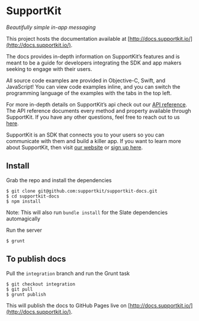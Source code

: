 # SupportKit
*Beautifully simple in-app messaging*

This project hosts the documentation available at [http://docs.supportkit.io/](http://docs.supportkit.io/).

The docs provides in-depth information on SupportKit’s features and is meant to be a guide for developers integrating the SDK and app makers seeking to engage with their users.

All source code examples are provided in Objective-C, Swift, and JavaScript! You can view code examples inline, and you can switch the programming language of the examples with the tabs in the top left.

For more in-depth details on SupportKit’s api check out our [API reference](http://docs.supportkit.io/api/). The API reference documents every method and property available through SupportKit. If you have any other questions, feel free to reach out to us [here](mailto:help@supportkit.io).

SupportKit is an SDK that connects you to your users so you can communicate with them and build a killer app. If you want to learn more about SupportKit, then visit [our website](https://supportkit.io) or [sign up here](https://app.supportkit.io/signup).

## Install

Grab the repo and install the dependencies

    $ git clone git@github.com:supportkit/supportkit-docs.git
    $ cd supportkit-docs
    $ npm install

Note: This will also run `bundle install` for the Slate dependencies automagically

Run the server

    $ grunt

## To publish docs

Pull the `integration` branch and run the Grunt task

    $ git checkout integration
    $ git pull
    $ grunt publish

This will publish the docs to GitHub Pages live on [http://docs.supportkit.io/](http://docs.supportkit.io/).

